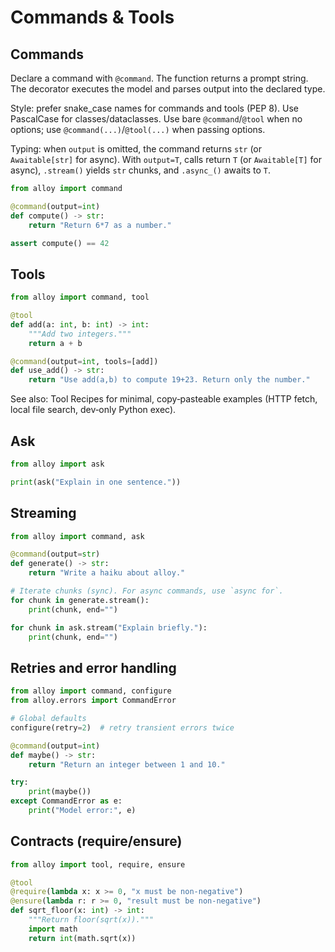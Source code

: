 # Commands & Tools

## Commands

Declare a command with `@command`. The function returns a prompt string. The decorator executes the model and parses output into the declared type.

Style: prefer snake_case names for commands and tools (PEP 8). Use PascalCase for classes/dataclasses. Use bare `@command`/`@tool` when no options; use `@command(...)`/`@tool(...)` when passing options.

Typing: when `output` is omitted, the command returns `str` (or `Awaitable[str]` for async). With `output=T`, calls return `T` (or `Awaitable[T]` for async), `.stream()` yields `str` chunks, and `.async_()` awaits to `T`.

```python
from alloy import command

@command(output=int)
def compute() -> str:
    return "Return 6*7 as a number."

assert compute() == 42
```

## Tools

```python
from alloy import command, tool

@tool
def add(a: int, b: int) -> int:
    """Add two integers."""
    return a + b

@command(output=int, tools=[add])
def use_add() -> str:
    return "Use add(a,b) to compute 19+23. Return only the number."
```

See also: Tool Recipes for minimal, copy‑pasteable examples (HTTP fetch, local file search, dev‑only Python exec).

## Ask

```python
from alloy import ask

print(ask("Explain in one sentence."))
```

## Streaming

```python
from alloy import command, ask

@command(output=str)
def generate() -> str:
    return "Write a haiku about alloy."

# Iterate chunks (sync). For async commands, use `async for`.
for chunk in generate.stream():
    print(chunk, end="")

for chunk in ask.stream("Explain briefly."):
    print(chunk, end="")
```

## Retries and error handling

```python
from alloy import command, configure
from alloy.errors import CommandError

# Global defaults
configure(retry=2)  # retry transient errors twice

@command(output=int)
def maybe() -> str:
    return "Return an integer between 1 and 10."

try:
    print(maybe())
except CommandError as e:
    print("Model error:", e)
```

## Contracts (require/ensure)

```python
from alloy import tool, require, ensure

@tool
@require(lambda x: x >= 0, "x must be non-negative")
@ensure(lambda r: r >= 0, "result must be non-negative")
def sqrt_floor(x: int) -> int:
    """Return floor(sqrt(x))."""
    import math
    return int(math.sqrt(x))
```
